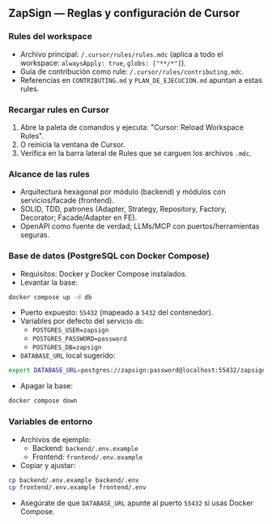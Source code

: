 ## ZapSign — Reglas y configuración de Cursor

### Rules del workspace
- Archivo principal: `/.cursor/rules/rules.mdc` (aplica a todo el workspace: `alwaysApply: true`, `globs: ["**/*"]`).
- Guía de contribución como rule: `/.cursor/rules/contributing.mdc`.
- Referencias en `CONTRIBUTING.md` y `PLAN_DE_EJECUCION.md` apuntan a estas rules.

### Recargar rules en Cursor
1. Abre la paleta de comandos y ejecuta: "Cursor: Reload Workspace Rules".
2. O reinicia la ventana de Cursor.
3. Verifica en la barra lateral de Rules que se carguen los archivos `.mdc`.

### Alcance de las rules
- Arquitectura hexagonal por módulo (backend) y módulos con servicios/facade (frontend).
- SOLID, TDD, patrones (Adapter, Strategy, Repository, Factory, Decorator; Facade/Adapter en FE).
- OpenAPI como fuente de verdad; LLMs/MCP con puertos/herramientas seguras.

### Base de datos (PostgreSQL con Docker Compose)
- Requisitos: Docker y Docker Compose instalados.
- Levantar la base:
```bash
docker compose up -d db
```
- Puerto expuesto: `55432` (mapeado a `5432` del contenedor).
- Variables por defecto del servicio `db`:
  - `POSTGRES_USER=zapsign`
  - `POSTGRES_PASSWORD=password`
  - `POSTGRES_DB=zapsign`
- `DATABASE_URL` local sugerido:
```bash
export DATABASE_URL=postgres://zapsign:password@localhost:55432/zapsign
```
- Apagar la base:
```bash
docker compose down
```

### Variables de entorno
- Archivos de ejemplo:
  - Backend: `backend/.env.example`
  - Frontend: `frontend/.env.example`
- Copiar y ajustar:
```bash
cp backend/.env.example backend/.env
cp frontend/.env.example frontend/.env
```
- Asegúrate de que `DATABASE_URL` apunte al puerto `55432` si usas Docker Compose.


